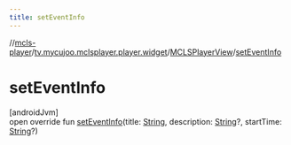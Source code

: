 ```yaml
---
title: setEventInfo
---
```

//[mcls-player](../../../index.html)/[tv.mycujoo.mclsplayer.player.widget](../index.html)/[MCLSPlayerView](index.html)/[setEventInfo](set-event-info.html)



# setEventInfo



[androidJvm]\
open override fun [setEventInfo](set-event-info.html)(title: [String](https://kotlinlang.org/api/latest/jvm/stdlib/kotlin/-string/index.html), description: [String](https://kotlinlang.org/api/latest/jvm/stdlib/kotlin/-string/index.html)?, startTime: [String](https://kotlinlang.org/api/latest/jvm/stdlib/kotlin/-string/index.html)?)




